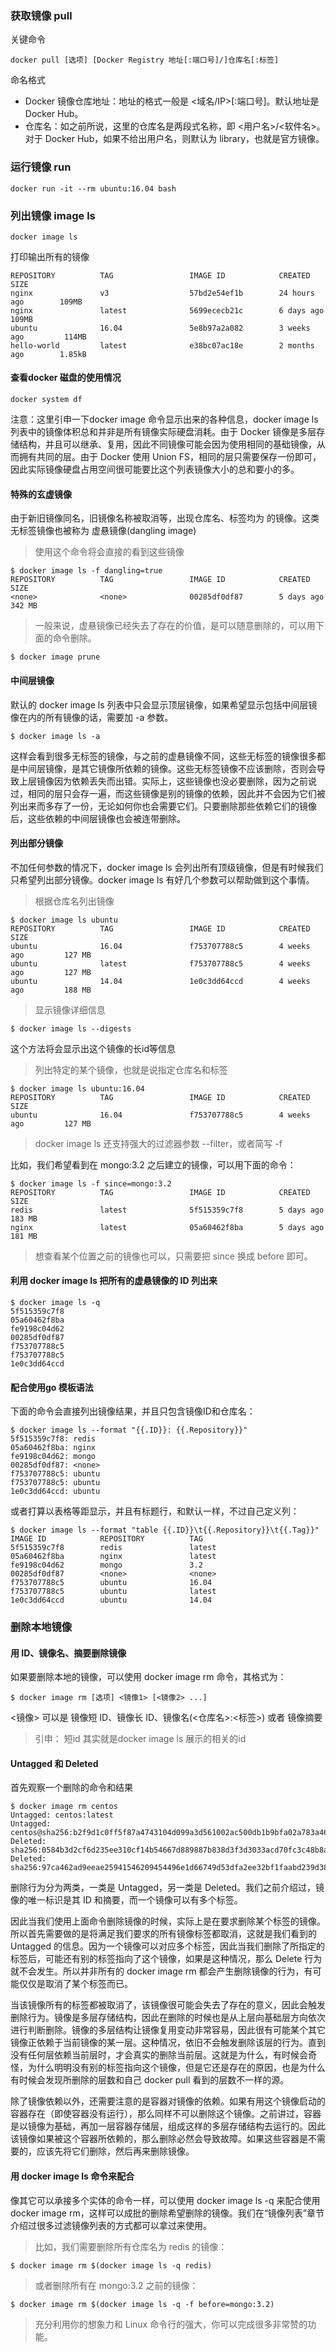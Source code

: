 ### 获取镜像 pull

关键命令

```shell
docker pull [选项] [Docker Registry 地址[:端口号]/]仓库名[:标签]
```

命名格式

- Docker 镜像仓库地址：地址的格式一般是 <域名/IP>[:端口号]。默认地址是 Docker Hub。
- 仓库名：如之前所说，这里的仓库名是两段式名称，即 <用户名>/<软件名>。对于 Docker Hub，如果不给出用户名，则默认为 library，也就是官方镜像。

### 运行镜像 run

```shell
docker run -it --rm ubuntu:16.04 bash
```

### 列出镜像 image ls

```shell
docker image ls
```

打印输出所有的镜像

```shell
REPOSITORY          TAG                 IMAGE ID            CREATED             SIZE
nginx               v3                  57bd2e54ef1b        24 hours ago        109MB
nginx               latest              5699ececb21c        6 days ago          109MB
ubuntu              16.04               5e8b97a2a082        3 weeks ago         114MB
hello-world         latest              e38bc07ac18e        2 months ago        1.85kB
```

#### 查看docker 磁盘的使用情况

```shell
docker system df
```

注意：这里引申一下docker image 命令显示出来的各种信息，docker image ls 列表中的镜像体积总和并非是所有镜像实际硬盘消耗。由于 Docker 镜像是多层存储结构，并且可以继承、复用，因此不同镜像可能会因为使用相同的基础镜像，从而拥有共同的层。由于 Docker 使用 Union FS，相同的层只需要保存一份即可，因此实际镜像硬盘占用空间很可能要比这个列表镜像大小的总和要小的多。

#### 特殊的玄虚镜像

由于新旧镜像同名，旧镜像名称被取消等，出现仓库名、标签均为 <none> 的镜像。这类无标签镜像也被称为 虚悬镜像(dangling image)

> 使用这个命令将会直接的看到这些镜像

```
$ docker image ls -f dangling=true
REPOSITORY          TAG                 IMAGE ID            CREATED             SIZE
<none>              <none>              00285df0df87        5 days ago          342 MB
```

> 一般来说，虚悬镜像已经失去了存在的价值，是可以随意删除的，可以用下面的命令删除。

```shell
$ docker image prune
```

#### 中间层镜像

默认的 docker image ls 列表中只会显示顶层镜像，如果希望显示包括中间层镜像在内的所有镜像的话，需要加 -a 参数。

```shell
$ docker image ls -a
```

这样会看到很多无标签的镜像，与之前的虚悬镜像不同，这些无标签的镜像很多都是中间层镜像，是其它镜像所依赖的镜像。这些无标签镜像不应该删除，否则会导致上层镜像因为依赖丢失而出错。实际上，这些镜像也没必要删除，因为之前说过，相同的层只会存一遍，而这些镜像是别的镜像的依赖，因此并不会因为它们被列出来而多存了一份，无论如何你也会需要它们。只要删除那些依赖它们的镜像后，这些依赖的中间层镜像也会被连带删除。

#### 列出部分镜像

不加任何参数的情况下，docker image ls 会列出所有顶级镜像，但是有时候我们只希望列出部分镜像。docker image ls 有好几个参数可以帮助做到这个事情。

> 根据仓库名列出镜像
```shell
$ docker image ls ubuntu
REPOSITORY          TAG                 IMAGE ID            CREATED             SIZE
ubuntu              16.04               f753707788c5        4 weeks ago         127 MB
ubuntu              latest              f753707788c5        4 weeks ago         127 MB
ubuntu              14.04               1e0c3dd64ccd        4 weeks ago         188 MB
```

> 显示镜像详细信息

```shell
$ docker image ls --digests
```

这个方法将会显示出这个镜像的长id等信息


> 列出特定的某个镜像，也就是说指定仓库名和标签

```shell
$ docker image ls ubuntu:16.04
REPOSITORY          TAG                 IMAGE ID            CREATED             SIZE
ubuntu              16.04               f753707788c5        4 weeks ago         127 MB
```

> docker image ls 还支持强大的过滤器参数 --filter，或者简写 -f

比如，我们希望看到在 mongo:3.2 之后建立的镜像，可以用下面的命令：

```shell
$ docker image ls -f since=mongo:3.2
REPOSITORY          TAG                 IMAGE ID            CREATED             SIZE
redis               latest              5f515359c7f8        5 days ago          183 MB
nginx               latest              05a60462f8ba        5 days ago          181 MB
```

> 想查看某个位置之前的镜像也可以，只需要把 since 换成 before 即可。

#### 利用 docker image ls 把所有的虚悬镜像的 ID 列出来

```shell
$ docker image ls -q
5f515359c7f8
05a60462f8ba
fe9198c04d62
00285df0df87
f753707788c5
f753707788c5
1e0c3dd64ccd
```

#### 配合使用go 模板语法

下面的命令会直接列出镜像结果，并且只包含镜像ID和仓库名：

```shell
$ docker image ls --format "{{.ID}}: {{.Repository}}"
5f515359c7f8: redis
05a60462f8ba: nginx
fe9198c04d62: mongo
00285df0df87: <none>
f753707788c5: ubuntu
f753707788c5: ubuntu
1e0c3dd64ccd: ubuntu
```

或者打算以表格等距显示，并且有标题行，和默认一样，不过自己定义列：
```shell
$ docker image ls --format "table {{.ID}}\t{{.Repository}}\t{{.Tag}}"
IMAGE ID            REPOSITORY          TAG
5f515359c7f8        redis               latest
05a60462f8ba        nginx               latest
fe9198c04d62        mongo               3.2
00285df0df87        <none>              <none>
f753707788c5        ubuntu              16.04
f753707788c5        ubuntu              latest
1e0c3dd64ccd        ubuntu              14.04
```

### 删除本地镜像

#### 用 ID、镜像名、摘要删除镜像

如果要删除本地的镜像，可以使用 docker image rm 命令，其格式为：

```shell
$ docker image rm [选项] <镜像1> [<镜像2> ...]
```

<镜像> 可以是 镜像短 ID、镜像长 ID、镜像名(<仓库名>:<标签>) 或者 镜像摘要

> 引申： 短id 其实就是docker image ls 展示的相关的id

#### Untagged 和 Deleted

首先观察一个删除的命令和结果

```shell
$ docker image rm centos
Untagged: centos:latest
Untagged: centos@sha256:b2f9d1c0ff5f87a4743104d099a3d561002ac500db1b9bfa02a783a46e0d366c
Deleted: sha256:0584b3d2cf6d235ee310cf14b54667d889887b838d3f3d3033acd70fc3c48b8a
Deleted: sha256:97ca462ad9eeae25941546209454496e1d66749d53dfa2ee32bf1faabd239d38
```

删除行为分为两类，一类是 Untagged，另一类是 Deleted。我们之前介绍过，镜像的唯一标识是其 ID 和摘要，而一个镜像可以有多个标签。

因此当我们使用上面命令删除镜像的时候，实际上是在要求删除某个标签的镜像。所以首先需要做的是将满足我们要求的所有镜像标签都取消，这就是我们看到的 Untagged 的信息。因为一个镜像可以对应多个标签，因此当我们删除了所指定的标签后，可能还有别的标签指向了这个镜像，如果是这种情况，那么 Delete 行为就不会发生。所以并非所有的 docker image rm 都会产生删除镜像的行为，有可能仅仅是取消了某个标签而已。

当该镜像所有的标签都被取消了，该镜像很可能会失去了存在的意义，因此会触发删除行为。镜像是多层存储结构，因此在删除的时候也是从上层向基础层方向依次进行判断删除。镜像的多层结构让镜像复用变动非常容易，因此很有可能某个其它镜像正依赖于当前镜像的某一层。这种情况，依旧不会触发删除该层的行为。直到没有任何层依赖当前层时，才会真实的删除当前层。这就是为什么，有时候会奇怪，为什么明明没有别的标签指向这个镜像，但是它还是存在的原因，也是为什么有时候会发现所删除的层数和自己 docker pull 看到的层数不一样的源。

除了镜像依赖以外，还需要注意的是容器对镜像的依赖。如果有用这个镜像启动的容器存在（即使容器没有运行），那么同样不可以删除这个镜像。之前讲过，容器是以镜像为基础，再加一层容器存储层，组成这样的多层存储结构去运行的。因此该镜像如果被这个容器所依赖的，那么删除必然会导致故障。如果这些容器是不需要的，应该先将它们删除，然后再来删除镜像。

#### 用 docker image ls 命令来配合

像其它可以承接多个实体的命令一样，可以使用 docker image ls -q 来配合使用 docker image rm，这样可以成批的删除希望删除的镜像。我们在“镜像列表”章节介绍过很多过滤镜像列表的方式都可以拿过来使用。

> 比如，我们需要删除所有仓库名为 redis 的镜像：

```shell
$ docker image rm $(docker image ls -q redis)
```

> 或者删除所有在 mongo:3.2 之前的镜像：

```shell
$ docker image rm $(docker image ls -q -f before=mongo:3.2)
```

> 充分利用你的想象力和 Linux 命令行的强大，你可以完成很多非常赞的功能。